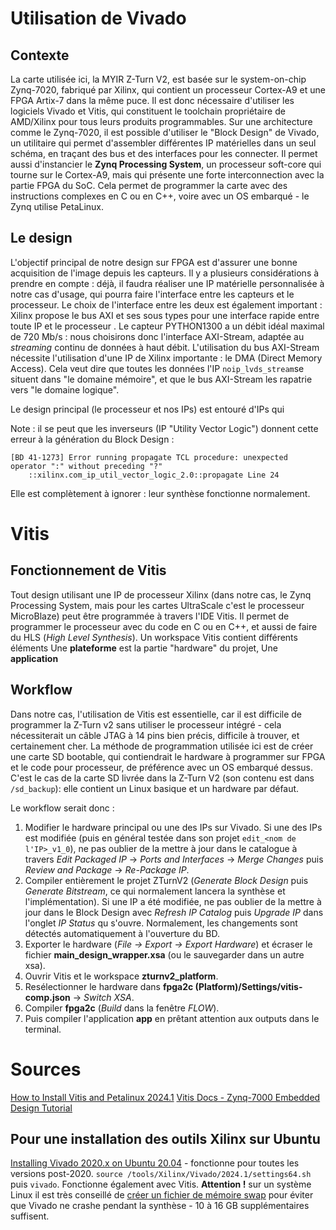 
# Utilisation de Vivado

## Contexte

La carte utilisée ici, la MYIR Z-Turn V2, est basée sur le system-on-chip Zynq-7020, fabriqué par Xilinx, qui contient un processeur Cortex-A9 et une FPGA Artix-7 dans la même puce. Il est donc nécessaire d'utiliser les logiciels Vivado et Vitis, qui constituent le toolchain propriétaire de AMD/Xilinx pour tous leurs produits programmables.
Sur une architecture comme le Zynq-7020, il est possible d'utiliser le "Block Design" de Vivado, un utilitaire qui permet d'assembler différentes IP matérielles dans un seul schéma, en traçant des bus et des interfaces pour les connecter. Il permet aussi d'instancier le **Zynq Processing System**, un processeur soft-core qui tourne sur le Cortex-A9, mais qui présente une forte interconnection avec la partie FPGA du SoC. Cela permet de programmer la carte avec des instructions complexes en C ou en C++, voire avec un OS embarqué - le Zynq utilise PetaLinux.

## Le design

L'objectif principal de notre design sur FPGA est d'assurer une bonne acquisition de l'image depuis les capteurs. Il y a plusieurs considérations à prendre en compte : déjà, il faudra réaliser une IP matérielle personnalisée à notre cas d'usage, qui pourra faire l'interface entre les capteurs et le processeur. Le choix de l'interface entre les deux est également important : Xilinx propose le bus AXI et ses sous types pour une interface rapide entre toute IP et le processeur . Le capteur PYTHON1300 a un débit idéal maximal de 720 Mb/s : nous choisirons donc l'interface AXI-Stream, adaptée au *streaming* continu de données à haut débit.
L'utilisation du bus AXI-Stream nécessite l'utilisation d'une IP de Xilinx importante : le DMA (Direct Memory Access). Cela veut dire que toutes les données l'IP `noip_lvds_stream`se situent dans "le domaine mémoire", et que le bus AXI-Stream les rapatrie vers "le domaine logique".

Le design principal (le processeur et nos IPs) est entouré d'IPs qui

Note : il se peut que les inverseurs (IP "Utility Vector Logic") donnent cette erreur à la génération du Block Design :
```
[BD 41-1273] Error running propagate TCL procedure: unexpected operator ":" without preceding "?"
    ::xilinx.com_ip_util_vector_logic_2.0::propagate Line 24
```
Elle est complètement à ignorer : leur synthèse fonctionne normalement.

# Vitis

## Fonctionnement de Vitis

Tout design utilisant une IP de processeur Xilinx (dans notre cas, le Zynq Processing System, mais pour les cartes UltraScale c'est le processeur MicroBlaze) peut être programmée à travers l'IDE Vitis. Il permet de programmer le processeur avec du code en C ou en C++, et aussi de faire du HLS (*High Level Synthesis*).
Un workspace Vitis contient différents éléments
Une **plateforme** est la partie "hardware" du projet, 
Une **application**

## Workflow

Dans notre cas, l'utilisation de Vitis est essentielle, car il est difficile de programmer la Z-Turn v2 sans utiliser le processeur intégré - cela nécessiterait un câble JTAG à 14 pins bien précis, difficile à trouver, et certainement cher. La méthode de programmation utilisée ici est de créer une carte SD bootable, qui contiendrait le hardware à programmer sur FPGA et le code pour processeur, de préférence avec un OS embarqué dessus. C'est le cas de la carte SD livrée dans la Z-Turn V2 (son contenu est dans `/sd_backup`): elle contient un Linux basique et un hardware par défaut.

Le workflow serait donc :
1. Modifier le hardware principal ou une des IPs sur Vivado. Si une des IPs est modifiée (puis en général testée dans son projet `edit_<nom de l'IP>_v1_0`), ne pas oublier de la mettre à jour dans le catalogue à travers *Edit Packaged IP* -> *Ports and Interfaces* -> *Merge Changes* puis *Review and Package* -> *Re-Package IP*. 
2. Compiler entièrement le projet ZTurnV2 (*Generate Block Design* puis *Generate Bitstream*, ce qui normalement lancera la synthèse et l'implémentation). Si une IP a été modifiée, ne pas oublier de la mettre à jour dans le Block Design avec *Refresh IP Catalog* puis *Upgrade IP* dans l'onglet *IP Status* qu s'ouvre. Normalement, les changements sont détectés automatiquement à l'ouverture du BD.
3. Exporter le hardware (*File -> Export -> Export Hardware*) et écraser le fichier **main_design_wrapper.xsa** (ou le sauvegarder dans un autre xsa).
4. Ouvrir Vitis et le workspace **zturnv2_platform**.
5. Resélectionner le hardware dans **fpga2c (Platform)/Settings/vitis-comp.json** -> *Switch XSA*.
6. Compiler **fpga2c** (*Build* dans la fenêtre *FLOW*).
7. Puis compiler l'application **app** en prêtant attention aux outputs dans le terminal.

# Sources

[How to Install Vitis and Petalinux 2024.1](https://www.fpgadeveloper.com/how-to-install-vitis-and-petalinux-2024.1/)
[Vitis Docs - Zynq-7000 Embedded Design Tutorial](https://xilinx.github.io/Embedded-Design-Tutorials/docs/2023.1/build/html/docs/Introduction/Zynq7000-EDT/Zynq7000-EDT.html)

## Pour une installation des outils Xilinx sur Ubuntu

[Installing Vivado 2020.x on Ubuntu 20.04](https://danielmangum.com/posts/vivado-2020-x-ubuntu-20-04/) - fonctionne pour toutes les versions post-2020.
`source /tools/Xilinx/Vivado/2024.1/settings64.sh` puis `vivado`. Fonctionne également avec Vitis.
**Attention !** sur un système Linux il est très conseillé de [créer un fichier de mémoire swap](https://linuxize.com/post/create-a-linux-swap-file/) pour éviter que Vivado ne crashe pendant la synthèse - 10 à 16 GB supplémentaires suffisent.